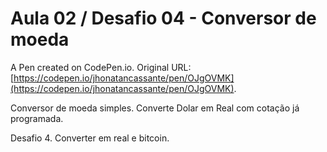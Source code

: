 # Aula 02 / Desafio 04 - Conversor de moeda

A Pen created on CodePen.io. Original URL: [https://codepen.io/jhonatancassante/pen/OJgOVMK](https://codepen.io/jhonatancassante/pen/OJgOVMK).

Conversor de moeda simples. Converte Dolar em Real com cotação já programada.

Desafio 4. Converter em real e bitcoin.